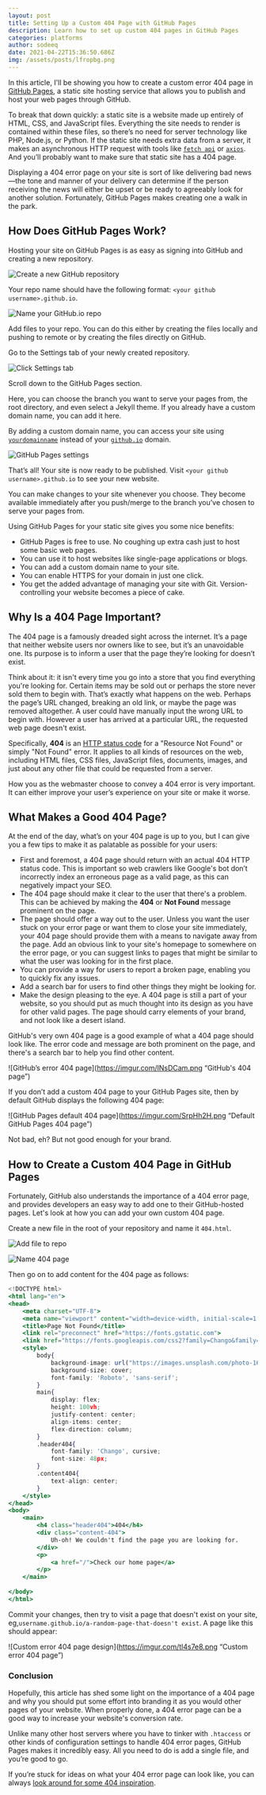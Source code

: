 ```yaml
---
layout: post
title: Setting Up a Custom 404 Page with GitHub Pages
description: Learn how to set up custom 404 pages in GitHub Pages
categories: platforms
author: sodeeq
date: 2021-04-22T15:36:50.686Z
img: /assets/posts/lfropbg.png
---
```


In this article, I'll be showing you how to create a custom error 404 page in [GitHub Pages](https://lab.github.com/githubtraining/github-pages), a static site hosting service that allows you to publish and host your web pages through GitHub.

To break that down quickly: a static site is a website made up entirely of HTML, CSS, and JavaScript files. Everything the site needs to render is contained within these files, so there’s no need for server technology like PHP, Node.js, or Python. If the static site needs extra data from a server, it makes an asynchronous HTTP request with tools like [`fetch api`](https://developer.mozilla.org/en-US/docs/Web/API/Fetch_API) or [`axios`](https://github.com/axios/axios). And you’ll probably want to make sure that static site has a 404 page.

Displaying a 404 error page on your site is sort of like delivering bad news—the tone and manner of your delivery can determine if the person receiving the news will either be upset or be ready to agreeably look for another solution. Fortunately, GitHub Pages makes creating one a walk in the park.

## How Does GitHub Pages Work?

Hosting your site on GitHub Pages is as easy as signing into GitHub and creating a new repository. 

![Create a new GitHub repository](https://i.imgur.com/kI4Tuh6.png)

Your repo name should have the following format: `<your github username>.github.io`.

![Name your GitHub.io repo](https://imgur.com/33fezEh.png)

Add files to your repo. You can do this either by creating the files locally and pushing to remote or by creating the files directly on GitHub.

Go to the Settings tab of your newly created repository.

![Click Settings tab](https://imgur.com/O3szeWF.png)

Scroll down to the GitHub Pages section. 

Here, you can choose the branch you want to serve your pages from, the root directory, and even select a Jekyll theme. If you already have a custom domain name, you can add it here.

By adding a custom domain name, you can access your site using [`yourdomainname`](http://example.com) instead of your [`github.io`](http://github.io) domain.

![GitHub Pages settings](https://imgur.com/JKGXKmS.png)

That’s all! Your site is now ready to be published. Visit `<your github username>.github.io` to see your new website. 

You can make changes to your site whenever you choose. They become available immediately after you push/merge to the branch you’ve chosen to serve your pages from.

Using GitHub Pages for your static site gives you some nice benefits:

- GitHub Pages is free to use. No coughing up extra cash just to host some basic web pages.
- You can use it to host websites like single-page applications or blogs.
- You can add a custom domain name to your site.
- You can enable HTTPS for your domain in just one click.
- You get the added advantage of managing your site with Git. Version-controlling your website becomes a piece of cake.

## Why Is a 404 Page Important?

The 404 page is a famously dreaded sight across the internet. It’s a page that neither website users nor owners like to see, but it’s an unavoidable one. Its purpose is to inform a user that the page they’re looking for doesn’t exist.

Think about it: it isn't every time you go into a store that you find everything you're looking for. Certain items may be sold out or perhaps the store never sold them to begin with. That’s exactly what happens on the web. Perhaps the page’s URL changed, breaking an old link, or maybe the page was removed altogether. A user could have manually input the wrong URL to begin with. However a user has arrived at a particular URL, the requested web page doesn't exist.

Specifically, **404** is an [HTTP status code](https://developer.mozilla.org/en-US/docs/Web/HTTP/Status) for a "Resource Not Found" or simply "Not Found" error. It applies to all kinds of resources on the web, including HTML files, CSS files, JavaScript files, documents, images, and just about any other file that could be requested from a server.

How you as the webmaster choose to convey a 404 error is very important. It can either improve your user’s experience on your site or make it worse.

## What Makes a Good 404 Page?

At the end of the day, what’s on your 404 page is up to you, but I can give you a few tips to make it as palatable as possible for your users:

- First and foremost, a 404 page should return with an actual 404 HTTP status code. This is important so web crawlers like Google's bot don’t incorrectly index an erroneous page as a valid page, as this can negatively impact your SEO.
- The 404 page should make it clear to the user that there's a problem. This can be achieved by making the **404** or **Not Found** message prominent on the page.
- The page should offer a way out to the user. Unless you want the user stuck on your error page or want them to close your site immediately, your 404 page should provide them with a means to navigate away from the page. Add an obvious link to your site's homepage to somewhere on the error page, or you can suggest links to pages that might be similar to what the user was looking for in the first place.
- You can provide a way for users to report a broken page, enabling you to quickly fix any issues.
- Add a search bar for users to find other things they might be looking for.
- Make the design pleasing to the eye. A 404 page is still a part of your website, so you should put as much thought into its design as you have for other valid pages. The page should carry elements of your brand, and not look like a desert island.

GitHub's very own 404 page is a good example of what a 404 page should look like. The error code and message are both prominent on the page, and there's a search bar to help you find other content.

![GitHub’s error 404 page](https://imgur.com/lNsDCam.png “GitHub's 404 page”)

If you don’t add a custom 404 page to your GitHub Pages site, then by default GitHub displays the following 404 page:

![GitHub Pages default 404 page](https://imgur.com/SrpHh2H.png “Default GitHub Pages 404 page”)

Not bad, eh? But not good enough for your brand.

## How to Create a Custom 404 Page in GitHub Pages

Fortunately, GitHub also understands the importance of a 404 error page, and provides developers an easy way to add one to their GitHub-hosted pages. Let's look at how you can add your own custom 404 page.

Create a new file in the root of your repository and name it `404.html`.

![Add file to repo](https://imgur.com/q5x4MeZ.png)

![Name 404 page](https://imgur.com/pQpMVoQ.png)

Then go on to add content for the 404 page as follows:

```jsx
<!DOCTYPE html>
<html lang="en">
<head>
    <meta charset="UTF-8">
    <meta name="viewport" content="width=device-width, initial-scale=1.0">
    <title>Page Not Found</title>
    <link rel="preconnect" href="https://fonts.gstatic.com">
    <link href="https://fonts.googleapis.com/css2?family=Chango&family=Roboto:wght@300&display=swap" rel="stylesheet">
    <style>
        body{
            background-image: url("https://images.unsplash.com/photo-1616235132417-99f443954d2e?ixid=MXwxMjA3fDB8MHxwaG90by1wYWdlfHx8fGVufDB8fHw%3D&ixlib=rb-1.2.1&auto=format&fit=crop&w=334&q=80");
            background-size: cover;
            font-family: 'Roboto', 'sans-serif';
        }
        main{
            display: flex;
            height: 100vh;
            justify-content: center;
            align-items: center;
            flex-direction: column;
        }
        .header404{
            font-family: 'Chango', cursive;
            font-size: 48px;
        }
        .content404{
            text-align: center;
        }
    </style>
</head>
<body>
    <main>
        <h4 class="header404">404</h4>
        <div class="content-404">
            Uh-oh! We couldn't find the page you are looking for.
        </div>
        <p>
            <a href="/">Check our home page</a>
        </p>
    </main>
    
</body>
</html>
```

Commit your changes, then try to visit a page that doesn't exist on your site, eg,`username.github.io/a-random-page-that-doesn't exist`. A page like this should appear:

![Custom error 404 page design](https://imgur.com/tl4s7e8.png “Custom error 404 page”)

### Conclusion

Hopefully, this article has shed some light on the importance of a 404 page and why you should put some effort into branding it as you would other pages of your website. When properly done, a 404 error page can be a good way to increase your website's conversion rate.

Unlike many other host servers where you have to tinker with `.htaccess` or other kinds of configuration settings to handle 404 error pages, GitHub Pages makes it incredibly easy. All you need to do is add a single file, and you’re good to go.

If you’re stuck for ideas on what your 404 error page can look like, you can always [look around for some 404 inspiration](https://www.creativebloq.com/web-design/best-404-pages-812505).

